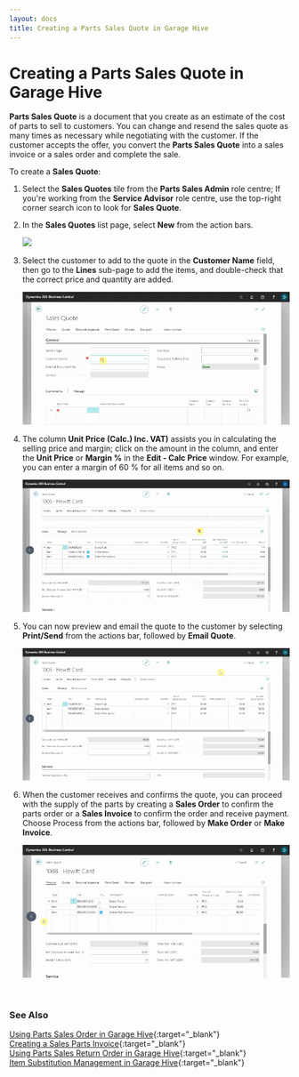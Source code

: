 ```yaml
---
layout: docs
title: Creating a Parts Sales Quote in Garage Hive
---
```


# Creating a Parts Sales Quote in Garage Hive
**Parts Sales Quote** is a document that you create as an estimate of the cost of parts to sell to customers. You can change and resend the sales quote as many times as necessary while negotiating with the customer. If the customer accepts the offer, you convert the **Parts Sales Quote** into a sales invoice or a sales order and complete the sale. 

To create a **Sales Quote**:
1. Select the **Sales Quotes** tile from the **Parts Sales Admin** role centre; If you're working from the **Service Advisor** role centre, use the top-right corner search icon to look for **Sales Quote**.
2. In the **Sales Quotes** list page, select **New** from the action bars.

   ![](media/garagehive-parts-sales-quote1.gif)

3. Select the customer to add to the quote in the **Customer Name** field, then go to the **Lines** sub-page to add the items, and double-check that the correct price and quantity are added.

   ![](media/garagehive-parts-sales-quote2.gif)

4. The column **Unit Price (Calc.) Inc. VAT)** assists you in calculating the selling price and margin; click on the amount in the column, and enter the **Unit Price** or **Margin %** in the **Edit - Calc Price** window. For example, you can enter a margin of 60 % for all items and so on.

   ![](media/garagehive-parts-sales-quote2a.gif)

5. You can now preview and email the quote to the customer by selecting **Print/Send** from the actions bar, followed by **Email Quote**.

   ![](media/garagehive-parts-sales-quote3.gif)

6. When the customer receives and confirms the quote, you can proceed with the supply of the parts by creating a **Sales Order** to confirm the parts order or a **Sales Invoice** to confirm the order and receive payment. Choose Process from the actions bar, followed by **Make Order** or **Make Invoice**.

   ![](media/garagehive-parts-sales-quote4.gif)


<br>

### **See Also**

[Using Parts Sales Order in Garage Hive](garagehive-using-parts-sales-order.html){:target="_blank"} \
[Creating a Sales Parts Invoice](garagehive-creating-sales-invoice.html){:target="_blank"} \
[Using Parts Sales Return Order in Garage Hive](garagehive-using-sales-return-order.html){:target="_blank"} \
[Item Substitution Management in Garage Hive](garagehive-item-substitution-management.html){:target="_blank"}